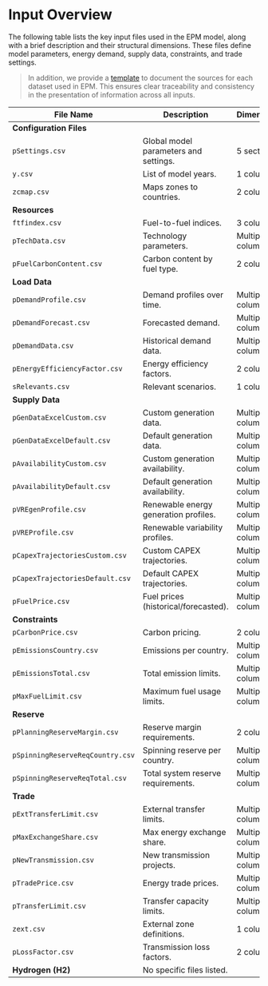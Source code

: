 # Input Overview

The following table lists the key input files used in the EPM model, along with a brief description and their structural dimensions. These files define model parameters, energy demand, supply data, constraints, and trade settings.

> In addition, we provide a [template](dwld/Template_Data_Source.xlsx) to document the sources for each dataset used in EPM. This ensures clear traceability and consistency in the presentation of information across all inputs.


| File Name                         | Description                                           | Dimensions           |
|-----------------------------------|-------------------------------------------------------|----------------------|
| **Configuration Files**           |                                                       |                      |
| `pSettings.csv`                   | Global model parameters and settings.                | 5 sections           |
| `y.csv`                           | List of model years.                                 | 1 column             |
| `zcmap.csv`                       | Maps zones to countries.                             | 2 columns            |
| **Resources**                     |                                                       |                      |
| `ftfindex.csv`                    | Fuel-to-fuel indices.                                | 3 columns            |
| `pTechData.csv`                   | Technology parameters.                               | Multiple columns     |
| `pFuelCarbonContent.csv`          | Carbon content by fuel type.                        | 2 columns            |
| **Load Data**                     |                                                       |                      |
| `pDemandProfile.csv`              | Demand profiles over time.                          | Multiple columns     |
| `pDemandForecast.csv`             | Forecasted demand.                                  | Multiple columns     |
| `pDemandData.csv`                 | Historical demand data.                             | Multiple columns     |
| `pEnergyEfficiencyFactor.csv`     | Energy efficiency factors.                          | 2 columns            |
| `sRelevants.csv`                  | Relevant scenarios.                                 | 1 column             |
| **Supply Data**                   |                                                       |                      |
| `pGenDataExcelCustom.csv`         | Custom generation data.                            | Multiple columns     |
| `pGenDataExcelDefault.csv`        | Default generation data.                           | Multiple columns     |
| `pAvailabilityCustom.csv`         | Custom generation availability.                    | Multiple columns     |
| `pAvailabilityDefault.csv`        | Default generation availability.                   | Multiple columns     |
| `pVREgenProfile.csv`              | Renewable energy generation profiles.              | Multiple columns     |
| `pVREProfile.csv`                 | Renewable variability profiles.                    | Multiple columns     |
| `pCapexTrajectoriesCustom.csv`    | Custom CAPEX trajectories.                         | Multiple columns     |
| `pCapexTrajectoriesDefault.csv`   | Default CAPEX trajectories.                        | Multiple columns     |
| `pFuelPrice.csv`                  | Fuel prices (historical/forecasted).              | Multiple columns     |
| **Constraints**                   |                                                       |                      |
| `pCarbonPrice.csv`                | Carbon pricing.                                    | 2 columns            |
| `pEmissionsCountry.csv`           | Emissions per country.                             | Multiple columns     |
| `pEmissionsTotal.csv`             | Total emission limits.                             | Multiple columns     |
| `pMaxFuelLimit.csv`               | Maximum fuel usage limits.                        | Multiple columns     |
| **Reserve**                       |                                                       |                      |
| `pPlanningReserveMargin.csv`      | Reserve margin requirements.                      | 2 columns            |
| `pSpinningReserveReqCountry.csv`  | Spinning reserve per country.                     | Multiple columns     |
| `pSpinningReserveReqTotal.csv`    | Total system reserve requirements.                | Multiple columns     |
| **Trade**                         |                                                       |                      |
| `pExtTransferLimit.csv`           | External transfer limits.                         | Multiple columns     |
| `pMaxExchangeShare.csv`           | Max energy exchange share.                        | Multiple columns     |
| `pNewTransmission.csv`            | New transmission projects.                        | Multiple columns     |
| `pTradePrice.csv`                 | Energy trade prices.                              | Multiple columns     |
| `pTransferLimit.csv`              | Transfer capacity limits.                         | Multiple columns     |
| `zext.csv`                        | External zone definitions.                        | 1 column             |
| `pLossFactor.csv`                 | Transmission loss factors.                        | 2 columns            |
| **Hydrogen (H2)**                 | No specific files listed.                          |                      |



